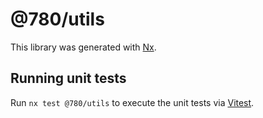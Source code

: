 # @780/utils

This library was generated with [Nx](https://nx.dev).

## Running unit tests

Run `nx test @780/utils` to execute the unit tests via [Vitest](https://vitest.dev/).
